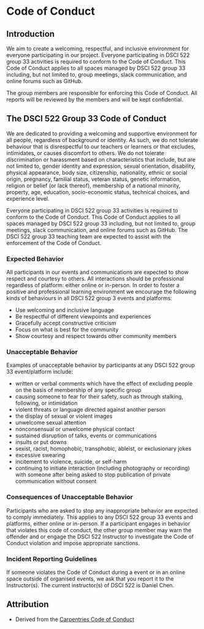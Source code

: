 # Code of Conduct

## Introduction
We aim to create a welcoming, respectful, and inclusive environment for everyone participating in our project. Everyone participating in DSCI 522 group 33 activities is required to conform to the Code of Conduct. This Code of Conduct applies to all spaces managed by DSCI 522 group 33 including, but not limited to, group meetings, slack communication, and online forums such as GitHub.

The group members are responsible for enforcing this Code of Conduct. All reports will be reviewed by the members and will be kept confidential.

## The DSCI 522 Group 33 Code of Conduct
We are dedicated to providing a welcoming and supportive environment for all people, regardless of background or identity. As such, we do not tolerate behaviour that is disrespectful to our teachers or learners or that excludes, intimidates, or causes discomfort to others. We do not tolerate discrimination or harassment based on characteristics that include, but are not limited to, gender identity and expression, sexual orientation, disability, physical appearance, body size, citizenship, nationality, ethnic or social origin, pregnancy, familial status, veteran status, genetic information, religion or belief (or lack thereof), membership of a national minority, property, age, education, socio-economic status, technical choices, and experience level.

Everyone participating in DSCI 522 group 33 activities is required to conform to the Code of Conduct. This Code of Conduct applies to all spaces managed by DSCI 522 group 33 including, but not limited to, group meetings, slack communication, and online forums such as GitHub. The DSCI 522 group 33 teaching team are expected to assist with the enforcement of the Code of Conduct.

### Expected Behavior

All participants in our events and communications are expected to show respect and courtesy to others. All interactions should be professional regardless of platform: either online or in-person. In order to foster a positive and professional learning environment we encourage the following kinds of behaviours in all DSCI 522 group 3 events and platforms:

- Use welcoming and inclusive language
- Be respectful of different viewpoints and experiences
- Gracefully accept constructive criticism
- Focus on what is best for the community
- Show courtesy and respect towards other community members


### Unacceptable Behavior

Examples of unacceptable behavior by participants at any DSCI 522 group 33 event/platform include:

- written or verbal comments which have the effect of excluding people on the basis of membership of any specific group
- causing someone to fear for their safety, such as through stalking, following, or intimidation
- violent threats or language directed against another person
- the display of sexual or violent images
- unwelcome sexual attention
- nonconsensual or unwelcome physical contact
- sustained disruption of talks, events or communications
- insults or put downs
- sexist, racist, homophobic, transphobic, ableist, or exclusionary jokes
- excessive swearing
- incitement to violence, suicide, or self-harm
- continuing to initiate interaction (including photography or recording) with someone after being asked to stop publication of private communication without consent

### Consequences of Unacceptable Behavior

Participants who are asked to stop any inappropriate behavior are expected to comply immediately. This applies to any DSCI 522 group 33 events and platforms, either online or in-person. If a participant engages in behavior that violates this code of conduct, the other group member may warn the offender and or engage the DSCI 522 Instructor to investigate the Code of Conduct violation and impose appropriate sanctions.

### Incident Reporting Guidelines
If someone violates the Code of Conduct during a event or in an online space outside of organised events, we ask that you report it to the Instructor(s). The current instructor(s) of DSCI 522 is Daniel Chen. 

## Attribution 
- Derived from the [Carpentries Code of Conduct](https://docs.carpentries.org/topic_folders/policies/code-of-conduct.html)